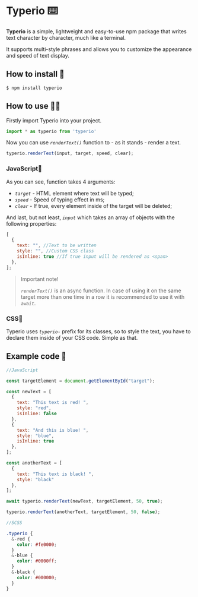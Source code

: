 # Typerio ⌨️

**Typerio** is a simple, lightweight and easy-to-use npm package that writes text character by character, much like a terminal.

It supports multi-style phrases and allows you to customize the appearance and speed of text display.

## How to install 📩

```console
$ npm install typerio
```

## How to use 🤷‍♂️

Firstly import Typerio into your project.

```javascript
import * as typerio from 'typerio'
```

Now you can use _`renderText()`_ function to - as it stands - render a text.

```javascript
typerio.renderText(input, target, speed, clear);
```

### JavaScript💛

As you can see, function takes 4 arguments:

- _`target`_ - HTML element where text will be typed;
- _`speed`_ - Speed of typing effect in ms;
- _`clear`_ - If true, every element inside of the target will be deleted;

And last, but not least, _`input`_ which takes an array of objects with the following properties:

```javascript
[
  {
    text: "", //Text to be written
    style: "", //Custom CSS class
    isInline: true //If true input will be rendered as <span>
  },
];
```
>Important note!
>
> _`renderText()`_ is an async function. In case of using it on the same target more than one time in a row it is recommended to use it with _`await`_.

### CSS💙

Typerio uses _`typerio-`_ prefix for its classes, so to style the text, you have to declare them inside of your CSS code. Simple as that.

## Example code 👀

```javascript
//JavaScript

const targetElement = document.getElementById("target");

const newText = [
  {
    text: "This text is red! ",
    style: "red",
    isInline: false
  },
  {
    text: "And this is blue! ",
    style: "blue",
    isInline: true
  },
];

const anotherText = [
  {
    text: "This text is black! ",
    style: "black"
  },
];

await typerio.renderText(newText, targetElement, 50, true);

typerio.renderText(anotherText, targetElement, 50, false);
```

```scss
//SCSS

.typerio {
  &-red {
    color: #fe0000;
  }
  &-blue {
    color: #0000ff;
  }
  &-black {
    color: #000000;
  }
}
```
